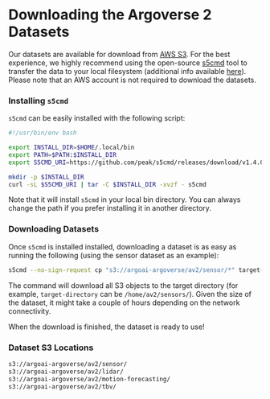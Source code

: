 # Downloading the Argoverse 2 Datasets
Our datasets are available for download from [AWS S3](https://aws.amazon.com/s3/). For the best experience, we highly recommend using the open-source [s5cmd](https://github.com/peak/s5cmd) tool to transfer the data to your local filesystem (additional info available [here](https://aws.amazon.com/blogs/opensource/parallelizing-s3-workloads-s5cmd/)). Please note that an AWS account is not required to download the datasets.

### Installing `s5cmd`

`s5cmd` can be easily installed with the following script:

```bash
#!/usr/bin/env bash

export INSTALL_DIR=$HOME/.local/bin
export PATH=$PATH:$INSTALL_DIR
export S5CMD_URI=https://github.com/peak/s5cmd/releases/download/v1.4.0/s5cmd_1.4.0_$(uname | sed 's/Darwin/macOS/g')-64bit.tar.gz

mkdir -p $INSTALL_DIR
curl -sL $S5CMD_URI | tar -C $INSTALL_DIR -xvzf - s5cmd
```

Note that it will install `s5cmd` in your local bin directory. You can always change the path if you prefer installing it in another directory.

### Downloading Datasets
Once `s5cmd` is installed installed, downloading a dataset is as easy as running the following (using the sensor dataset as an example):

```bash
s5cmd --no-sign-request cp "s3://argoai-argoverse/av2/sensor/*" target-directory
```

The command will download all S3 objects to the target directory (for example, `target-directory` can be `/home/av2/sensors/`). Given the size of the dataset, it might take a couple of hours depending on the network connectivity.

When the download is finished, the dataset is ready to use!

### Dataset S3 Locations
```bash
s3://argoai-argoverse/av2/sensor/
s3://argoai-argoverse/av2/lidar/
s3://argoai-argoverse/av2/motion-forecasting/
s3://argoai-argoverse/av2/tbv/
```
